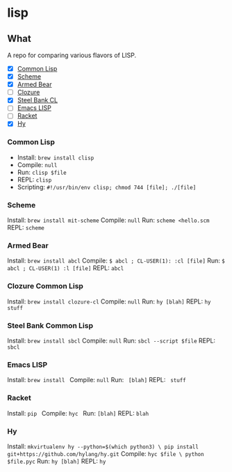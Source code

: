 # lisp

## What

A repo for comparing various flavors of LISP.

- [X] [Common Lisp](https://common-lisp.net/)
- [X] [Scheme](https://www.gnu.org/software/mit-scheme/)
- [X] [Armed Bear](https://common-lisp.net/project/armedbear/)
- [ ] [Clozure](http://ccl.clozure.com/)
- [X] [Steel Bank CL](http://www.sbcl.org/)
- [ ] [Emacs LISP](https://www.gnu.org/software/emacs/manual/eintr.html)
- [ ] [Racket](https://racket-lang.org/)
- [X] [Hy](http://docs.hylang.org/en/latest/)

### Common Lisp
- Install: `brew install clisp`
- Compile: `null`
- Run: `clisp $file`
- REPL: `clisp`
- Scripting: `#!/usr/bin/env clisp; chmod 744 [file]; ./[file]`

### Scheme
Install: `brew install mit-scheme`
Compile: `null`
Run: `scheme <hello.scm`
REPL: `scheme`

### Armed Bear
Install: `brew install abcl`
Compile: `$ abcl ; CL-USER(1): :cl [file]`
Run: `$ abcl ; CL-USER(1) :l [file]`
REPL: `abcl`

### Clozure Common Lisp
Install: `brew install clozure-cl`
Compile: `null`
Run: `hy [blah]`
REPL: `hy stuff` 

### Steel Bank Common Lisp
Install: `brew install sbcl`
Compile: `null`
Run: `sbcl --script $file`
REPL: `sbcl` 

### Emacs LISP
Install: `brew install `
Compile: `null`
Run: ` [blah]`
REPL: ` stuff` 

### Racket
Install: `pip `
Compile: `hyc `
Run: `[blah]`
REPL: `blah` 

### Hy
Install: `mkvirtualenv hy --python=$(which python3) \
    pip install git+https://github.com/hylang/hy.git`
Compile: `hyc $file \
  python $file.pyc`
Run: `hy [blah]`
REPL: `hy` 

